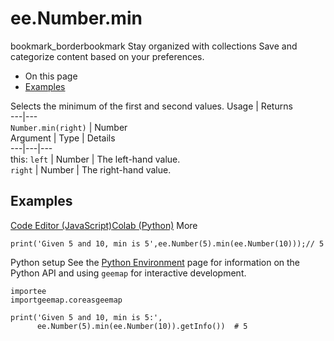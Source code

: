  
#  ee.Number.min
bookmark_borderbookmark Stay organized with collections  Save and categorize content based on your preferences.
  * On this page
  * [Examples](https://developers.google.com/earth-engine/apidocs/ee-number-min#examples)


Selects the minimum of the first and second values.
Usage | Returns  
---|---  
`Number.min(right)` | Number  
Argument | Type | Details  
---|---|---  
this: `left` | Number | The left-hand value.  
`right` | Number | The right-hand value.  
## Examples
[Code Editor (JavaScript)](https://developers.google.com/earth-engine/apidocs/ee-number-min#code-editor-javascript-sample)[Colab (Python)](https://developers.google.com/earth-engine/apidocs/ee-number-min#colab-python-sample) More
```
print('Given 5 and 10, min is 5',ee.Number(5).min(ee.Number(10)));// 5
```
Python setup
See the [ Python Environment](https://developers.google.com/earth-engine/guides/python_install) page for information on the Python API and using `geemap` for interactive development.
```
importee
importgeemap.coreasgeemap
```
```
print('Given 5 and 10, min is 5:',
      ee.Number(5).min(ee.Number(10)).getInfo())  # 5
```


